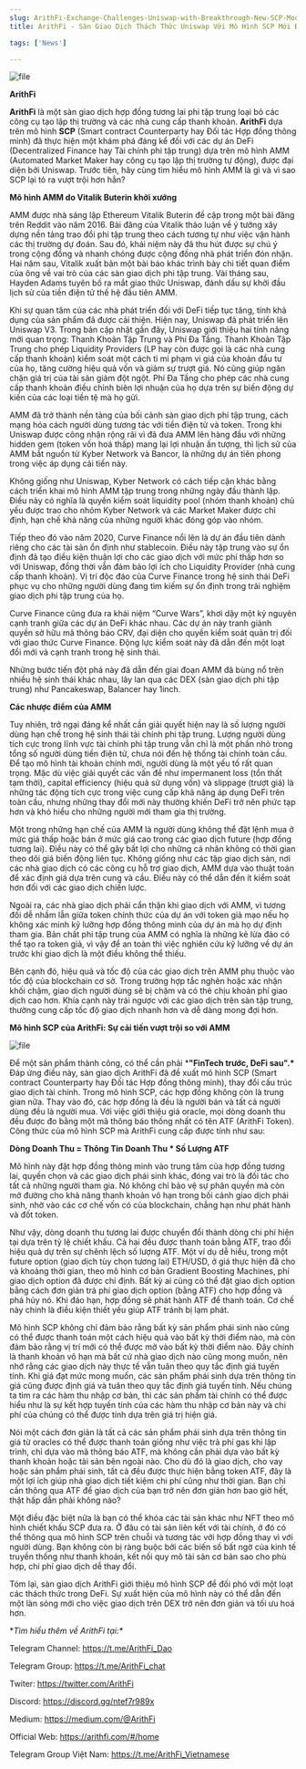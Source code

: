 ```yaml
---
slug: ArithFi-Exchange-Challenges-Uniswap-with-Breakthrough-New-SCP-Model
title: ArithFi - Sàn Giao Dịch Thách Thức Uniswap Với Mô Hình SCP Mới Đột Phá?!

tags: ['News']

---
```


![file](https://nftstorage.link/ipfs/bafybeihy3y764bdartirzpr2etxdpyhkezfinsswz6jbasuuck3hren72q)


**ArithFi**

**ArithFi** là một sàn giao dịch hợp đồng tương lai phi tập trung loại bỏ các công cụ tạo lập thị trường và các nhà cung cấp thanh khoản. **ArithFi** dựa trên mô hình **SCP** (Smart contract Counterparty hay Đối tác Hợp đồng thông minh) đã thực hiện một khám phá đáng kể đối với các dự án DeFi (Decentralized Finance hay Tài chính phi tập trung) dựa trên mô hình AMM (Automated Market Maker hay công cụ tạo lập thị trường tự động), được đại diện bởi Uniswap. Trước tiên, hãy cùng tìm hiểu mô hình AMM là gì và vì sao SCP lại tỏ ra vượt trội hơn hẳn?

 

**Mô hình AMM do Vitalik Buterin khởi xướng**



AMM được nhà sáng lập Ethereum Vitalik Buterin đề cập trong một bài đăng trên Reddit vào năm 2016. Bài đăng của Vitalik thảo luận về ý tưởng xây dựng nền tảng trao đổi phi tập trung theo cách tương tự như việc vận hành các thị trường dự đoán. Sau đó, khái niệm này đã thu hút được sự chú ý trong cộng đồng và nhanh chóng được cộng đồng nhà phát triển đón nhận. Hai năm sau, Vitalik xuất bản một bài báo khác trình bày chi tiết quan điểm của ông về vai trò của các sàn giao dịch phi tập trung. Vài tháng sau, Hayden Adams tuyên bố ra mắt giao thức Uniswap, đánh dấu sự khởi đầu lịch sử của tiền điện tử thế hệ đầu tiên AMM.

 

Khi sự quan tâm của các nhà phát triển đối với DeFi tiếp tục tăng, tính khả dụng của sản phẩm đã được cải thiện. Hiện nay, Uniswap đã phát triển lên Uniswap V3. Trong bản cập nhật gần đây, Uniswap giới thiệu hai tính năng mới quan trọng: Thanh Khoản Tập Trung và Phí Đa Tầng. Thanh Khoản Tập Trung cho phép Liquidity Providers (LP hay còn được gọi là các nhà cung cấp thanh khoản) kiểm soát một cách tỉ mỉ phạm vi giá của khoản đầu tư của họ, tăng cường hiệu quả vốn và giảm sự trượt giá. Nó cũng giúp ngăn chặn giá trị của tài sản giảm đột ngột. Phí Đa Tầng cho phép các nhà cung cấp thanh khoản điều chỉnh biên lợi nhuận của họ dựa trên sự biến động dự kiến của các loại tiền tệ mà họ gửi.

 

AMM đã trở thành nền tảng của bối cảnh sàn giao dịch phi tập trung, cách mạng hóa cách người dùng tương tác với tiền điện tử và token. Trong khi Uniswap được công nhận rộng rãi vì đã đưa AMM lên hàng đầu với những hidden gem (token vốn hoá thấp) mang lại lợi nhuận ấn tượng, thì lịch sử của AMM bắt nguồn từ Kyber Network và Bancor, là những dự án tiên phong trong việc áp dụng cải tiến này. 

 

Không giống như Uniswap, Kyber Network có cách tiếp cận khác bằng cách triển khai mô hình AMM tập trung trong những ngày đầu thành lập. Điều này có nghĩa là quyền kiểm soát liquidity pool (nhóm thanh khoản) chủ yếu được trao cho nhóm Kyber Network và các Market Maker được chỉ định, hạn chế khả năng của những người khác đóng góp vào nhóm.

 

Tiếp theo đó vào năm 2020, Curve Finance nổi lên là dự án đầu tiên dành riêng cho các tài sản ổn định như stablecoin. Điều này tập trung vào sự ổn định đã tạo điều kiện thuận lợi cho các giao dịch với mức phí thấp hơn so với Uniswap, đồng thời vẫn đảm bảo lợi ích cho Liquidity Provider (nhà cung cấp thanh khoản). Vị trí độc đáo của Curve Finance trong hệ sinh thái DeFi phục vụ cho những người dùng đang tìm kiếm sự ổn định trong trải nghiệm giao dịch phi tập trung của họ.

 

Curve Finance cũng đưa ra khái niệm “Curve Wars”, khơi dậy một kỷ nguyên cạnh tranh giữa các dự án DeFi khác nhau. Các dự án này tranh giành quyền sở hữu mã thông báo CRV, đại diện cho quyền kiểm soát quản trị đối với giao thức Curve Finance. Động lực kiểm soát này đã dẫn đến một loạt đổi mới và cạnh tranh trong hệ sinh thái.

 

Những bước tiến đột phá này đã dẫn đến giai đoạn AMM đã bùng nổ trên nhiều hệ sinh thái khác nhau, lây lan qua các DEX (sàn giao dịch phi tập trung) như Pancakeswap, Balancer hay 1inch.

 

**Các nhược điểm của AMM** 

 

Tuy nhiên, trở ngại đáng kể nhất cần giải quyết hiện nay là số lượng người dùng hạn chế trong hệ sinh thái tài chính phi tập trung. Lượng người dùng tích cực trong lĩnh vực tài chính phi tập trung vẫn chỉ là một phần nhỏ trong tổng số người dùng tiền điện tử, chưa nói đến hệ thống tài chính toàn cầu. Để tạo mô hình tài khoản chính mới, người dùng là một yếu tố rất quan trọng. Mặc dù việc giải quyết các vấn đề như impermanent loss (tổn thất tạm thời), capital efficiency (hiệu quả sử dụng vốn) và slippage (trượt giá) là những tác động tích cực trong việc cung cấp khả năng áp dụng DeFi trên toàn cầu, nhưng những thay đổi mới này thường khiến DeFi trở nên phức tạp hơn và khó hiểu cho những người mới tham gia thị trường.

 

Một trong những hạn chế của AMM là người dùng không thể đặt lệnh mua ở mức giá thấp hoặc bán ở mức giá cao trong các giao dịch future (hợp đồng tương lai). Điều này có thể gây bất lợi cho những cá nhân không có thời gian theo dõi giá biến động liên tục. Không giống như các tập giao dịch sàn, nơi các nhà giao dịch có các công cụ hỗ trợ giao dịch, AMM dựa vào thuật toán để xác định giá dựa trên cung và cầu. Điều này có thể dẫn đến ít kiểm soát hơn đối với các giao dịch chiến lược.

 

Ngoài ra, các nhà giao dịch phải cẩn thận khi giao dịch với AMM, vì tương đối dễ nhầm lẫn giữa token chính thức của dự án với token giả mạo nếu họ không xác minh kỹ lưỡng hợp đồng thông minh của dự án mà họ dự định tham gia. Bản chất phi tập trung của AMM có nghĩa là những kẻ lừa đảo có thể tạo ra token giả, vì vậy để an toàn thì việc nghiên cứu kỹ lưỡng về dự án trước khi giao dịch là một điều không thể thiếu.

 

Bên cạnh đó, hiệu quả và tốc độ của các giao dịch trên AMM phụ thuộc vào tốc độ của blockchain cơ sở. Trong trường hợp tắc nghẽn hoặc xác nhận khối chậm, giao dịch người dùng sẽ bị chậm và có thẻ chịu khoản phí giao dịch cao hơn. Khía cạnh này trái ngược với các giao dịch trên sàn tập trung, thường cung cấp tốc độ giao dịch nhanh hơn và dễ dàng mong đợi hơn.

 

**Mô hình SCP của ArithFi: Sự cải tiến vượt trội so với AMM**

![file](https://nftstorage.link/ipfs/bafkreicujioedapxzxyr57gydf7yfmqfcz4srsezmniv6caldihn2jq2ue)

 

Để một sản phẩm thành công, có thể cần phải ***"FinTech trước, DeFi sau".\*** Đáp ứng điều này, sàn giao dịch ArithFi đã đề xuất mô hình SCP (Smart contract Counterparty hay Đối tác Hợp đồng thông minh), thay đổi cấu trúc giao dịch tài chính. Trong mô hình SCP, các hợp đồng không còn là trung gian nữa. Thay vào đó, các hợp đồng là đều là người bán và tất cả người dùng đều là người mua. Với việc giới thiệu giá oracle, mọi dòng doanh thu đều được đo bằng một mã thông báo thống nhất có tên ATF (ArithFi Token). Công thức của mô hình SCP mà ArithFi cung cấp được tính như sau:

 

**Dòng Doanh Thu = Thông Tin Doanh Thu \* Số Lượng ATF**

 

Mô hình này đặt hợp đồng thông minh vào trung tâm của hợp đồng tương lai, quyền chọn và các giao dịch phái sinh khác, đóng vai trò là đối tác cho tất cả những người tham gia. Nó không chỉ bảo vệ sự phân quyền mà còn mở đường cho khả năng thanh khoản vô hạn trong bối cảnh giao dịch phái sinh, nhờ vào các cơ chế vốn có của blockchain, chẳng hạn như phát hành và đốt token.

 

Như vậy, dòng doanh thu tương lai được chuyển đổi thành dòng chi phí hiện tại dựa trên tỷ lệ chiết khấu. Cả hai đều được thanh toán bằng ATF, trao đổi hiệu quả dự trên sự chênh lệch số lượng ATF. Một ví dụ dễ hiểu, trong một future option (giao dịch tùy chọn tương lai) ETH/USD, ở giá thực hiện đã cho và khoảng thời gian, theo mô hình cơ bản Gradient Boosting Machines, phí giao dịch option đã được chỉ định. Bất kỳ ai cũng có thể đặt giao dịch option bằng cách đơn giản trả phí giao dịch option (bằng ATF) cho hợp đồng và phá hủy nó. Khi đáo hạn, hợp đồng sẽ phát hành ATF để thanh toán. Cơ chế này chính là điều kiện thiết yếu giúp ATF tránh bị lạm phát.

 

Mô hình SCP không chỉ đảm bảo rằng bất kỳ sản phẩm phái sinh nào cũng có thể được thanh toán một cách hiệu quả vào bất kỳ thời điểm nào, mà còn đảm bảo rằng vị trí mới có thể được mở vào bất kỳ thời điểm nào. Đây chính là thanh khoản vô hạn mà bất cứ nhà giao dịch nào cũng mong muốn, nên nhớ rằng các giao dịch này thực tế vẫn tuân theo quy tắc định giá tuyến tính. Khi giá đạt mức mong muốn, các sản phẩm phái sinh dựa trên thông tin giá cũng được định giá và tuân theo quy tắc định giá tuyến tính. Nếu chúng ta tìm ra các hàm thu nhập cơ bản, thì các sản phẩm tài chính có thể được hiểu như là sự kết hợp tuyến tính của các hàm thu nhập cơ bản này và chi phí của chúng có thể được tính dựa trên giá trị hiện giá.

 

Nói một cách đơn giản là tất cả các sản phẩm phái sinh dựa trên thông tin giá từ oracles có thể được thanh toán giống như việc trả phí gas khi lập trình, chỉ dựa vào mã thông báo ATF, mà không cần phải dựa vào bất kỳ thanh khoản hoặc tài sản bên ngoài nào. Cho dù đó là giao dịch, cho vay hoặc sản phẩm phái sinh, tất cả đều được thực hiện bằng token ATF, đây là một lợi ích giúp nhà giao dịch tiết kiệm chi phí cũng như thời gian. Bạn chỉ cần thông qua ATF để giao dịch của bạn trở nên đơn giản hơn bao giờ hết, thật hấp dẫn phải không nào?

 

Một điều đặc biệt nữa là bạn có thể khóa các tài sản khác như NFT theo mô hình chiết khấu SCP đưa ra. Ở đâu có tài sản liên kết với tài chính, ở đó có thể thông qua mô hình SCP trên chuỗi và tương tác với hợp đồng thay vì với người dùng. Bạn không còn bị ràng buộc bởi các biến số bất ngờ của kinh tế truyền thống như thanh khoản, kết nối quy mô tài sản cơ bản sao cho phù hợp, chi phí giao dịch dễ thay đổi.

 

Tóm lại, sàn giao dịch ArithFi giới thiệu mô hình SCP để đối phó với một loạt các thách thức trong DeFi. Sự xuất hiện của mô hình này có thể dẫn đến một làn sóng mới cho việc giao dịch trên DEX trở nên đơn giản và tối ưu hoá hơn.

 

**Tìm hiểu thêm về ArithFi tại:\**

Telegram Channel: https://t.me/ArithFi_Dao

Telegram Group: https://t.me/ArithFi_chat

Twiter: https://twitter.com/ArithFi

Discord: https://discord.gg/ntef7r989x

Medium: https://medium.com/@ArithFi

Official Web: https://arithfi.com/#/home

Telegram Group Việt Nam: https://t.me/ArithFi_Vietnamese

 
